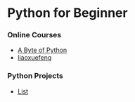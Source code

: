 # Python for Beginner
### Online Courses
- [A Byte of Python](https://bop.mol.uno/)
- [liaoxuefeng](https://www.liaoxuefeng.com/wiki/0014316089557264a6b348958f449949df42a6d3a2e542c000)
### Python Projects
- [List](https://www.zhihu.com/question/29372574)
